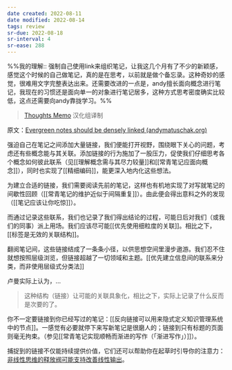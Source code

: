 ```yaml
---
date created: 2022-08-11
date modified: 2022-08-14
tags: review
sr-due: 2022-08-18
sr-interval: 4
sr-ease: 288
---
```

%%我的理解:: 强制自己使用link来组织笔记，让我这几个月有了不少的新颖感，感觉这个时候的自己做笔记，真的是在思考，以前就是做个备忘录。这种奇妙的感觉，很难用文字完整表达出来。还需要改进的一点是，andy擅长面向概念进行笔记，我现在的习惯还是面向单一的对象进行笔记居多，这种方式思考密度确实比较低，这点还需要向andy靠拢学习。%%

> [Thoughts Memo](https://paratranz.cn/projects/3131) 汉化组译制

原文：[Evergreen notes should be densely linked (andymatuschak.org)](https://notes.andymatuschak.org/z2HUE4ABbQjUNjrNemvkTCsLa1LPDRuwh1tXC)

强迫自己在笔记之间添加大量链接，我们便能打开视野，围绕眼下关心的问题，考虑还有些概念能与其关联。添加链接的行为施加了一股压力，促使我们仔细思考各个概念如何彼此联系（见[[理解概念需与其尽力较量]]和[[常青笔记应面向概念]]），同时也实现了[[精细编码]]，能更深入地内化这些想法。

为建立合适的链接，我们需要阅读先前的笔记，这样也有机地实现了对写就笔记的间歇性回顾（[[常青笔记的维护近似于间隔重复]]）。由此便会得出意料之外的发现（[[笔记应该让你吃惊]]）。

而通过记录这些联系，我们也记录了我们得出结论的过程，可能日后对我们（或我们的同事）派上用场。我们应该尽可能[[优先使用细粒度的关联]]。相比之下，[[标签是无效的关联结构]]。

翻阅笔记间，这些链接结成了一条条小径，以供思想空间里漫步遨游。我们忍不住就想按照层级浏览，但链接超越了一切领域和主题。[[优先建立信息间的联系来分类，而非使用层级式分类法]]

卢曼实际上认为，…

> 这种结构（链接）让可能的关联具象化，相比之下，实际上记录了什么反而是次要的了。

你不一定要链接到你已经写过的笔记：[[反向链接可以用来隐式定义知识管理系统中的节点]]。一感觉有必要就停下来写新笔记是很磨人的；链接到只有标题的页面则毫无拘束。（参见[[常青笔记实现顺畅而渐进的写作（「渐进写作」）]]）。

捕捉到的链接不仅能持续提供价值，它们还可以帮助你在起草时引导你的注意力：[非线性思维的释放阀可能支持改善线性输出](https://notes.andymatuschak.org/z3iT7pPmhbY8WtofoCccd58xtnhJUfkJPztGP)。
